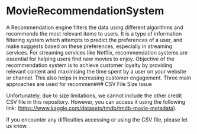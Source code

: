 # MovieRecommendationSystem

A Recommendation engine filters the data using different algorithms and recommends the most relevant items to users. It is a type of information filtering system which attempts to predict the preferences of a user, and make suggests based on these preferences, especially in streaming services. For streaming services like Netflix, recommendation systems are essential for helping users find new movies to enjoy. Objective of the recommendation system is to achieve customer loyalty by providing relevant content and maximising the time spent by a user on your website or channel. This also helps in increasing customer engagement. Three main approaches are used for recommen### CSV File Size Issue

Unfortunately, due to size limitations, we cannot include the other credit CSV file in this repository. However, you can access it using the following link: (https://www.kaggle.com/datasets/tmdb/tmdb-movie-metadata).

If you encounter any difficulties accessing or using the CSV file, please let us know.
.

